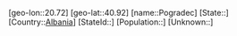 ﻿---
location: [40.92,20.72]
type: City
tags:
- geo/City


SpocWebEntityId: 33425
isDeleted: false
confidential: public

---
[geo-lon::20.72]
[geo-lat::40.92]
[name::Pogradec]
[State::]
[Country::[Albania](geo/Continent/Europe/Albania.md)]
[StateId::]
[Population::]
[Unknown::]

